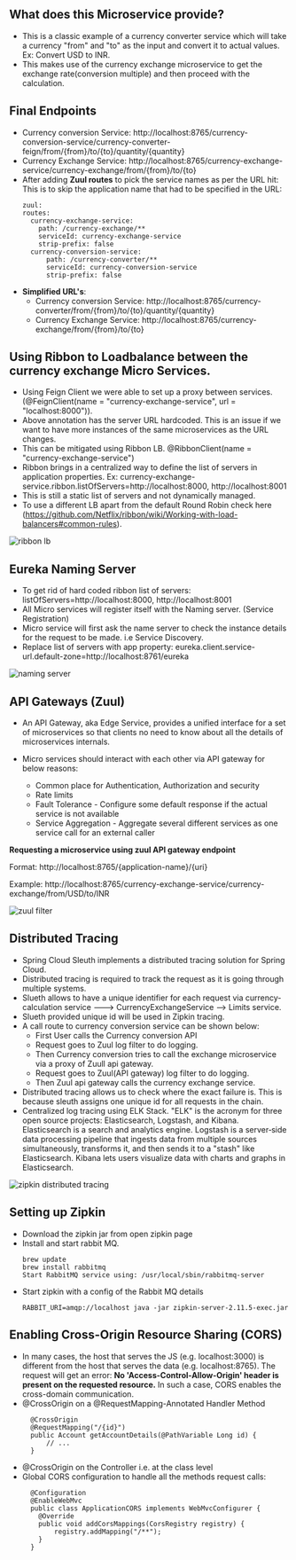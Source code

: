 ## What does this Microservice provide?
* This is a classic example of a currency converter service which will take a currency "from" and "to" as the input and convert it to actual values. Ex: Convert USD to INR.
* This makes use of the currency exchange microservice to get the exchange rate(conversion multiple) and then proceed with the calculation.

## Final Endpoints
* Currency conversion Service: http://localhost:8765/currency-conversion-service/currency-converter-feign/from/{from}/to/{to}/quantity/{quantity}
* Currency Exchange Service: http://localhost:8765/currency-exchange-service/currency-exchange/from/{from}/to/{to}
* After adding **Zuul routes** to pick the service names as per the URL hit: This is to skip the application name that had to be specified in the URL:
  ```
  zuul:
  routes:
    currency-exchange-service:
      path: /currency-exchange/**
      serviceId: currency-exchange-service
      strip-prefix: false
    currency-conversion-service:
        path: /currency-converter/**
        serviceId: currency-conversion-service
        strip-prefix: false
  ```
* **Simplified URL's**:
    * Currency conversion Service: http://localhost:8765/currency-converter/from/{from}/to/{to}/quantity/{quantity}
    * Currency Exchange Service: http://localhost:8765/currency-exchange/from/{from}/to/{to}

## Using Ribbon to Loadbalance between the currency exchange Micro Services.
* Using Feign Client we were able to set up a  proxy between services. (@FeignClient(name = "currency-exchange-service", url = "localhost:8000")).
* Above annotation has the server URL hardcoded. This is an issue if we want to have more instances of the same microservices as the URL changes.
* This can be mitigated using Ribbon LB. @RibbonClient(name = "currency-exchange-service")
* Ribbon brings in a centralized way to define the list of servers in application properties. Ex: currency-exchange-service.ribbon.listOfServers=http://localhost:8000, http://localhost:8001
* This is still a static list of servers and not dynamically managed.
* To use a different LB apart from the default Round Robin check here (https://github.com/Netflix/ribbon/wiki/Working-with-load-balancers#common-rules).

![ribbon lb](https://user-images.githubusercontent.com/6800366/40484769-55804472-5f7a-11e8-8b68-89f462f6eb39.PNG)

## Eureka Naming Server
* To get rid of hard coded ribbon list of servers: listOfServers=http://localhost:8000, http://localhost:8001
* All Micro services will register itself with the Naming server. (Service Registration)
* Micro service will first ask the name server to check the instance details for the request to be made. i.e Service Discovery.
* Replace list of servers with app property: eureka.client.service-url.default-zone=http://localhost:8761/eureka

![naming server](https://user-images.githubusercontent.com/6800366/40485250-a5bdfe06-5f7b-11e8-82e7-ffcc4102d49c.PNG)


## API Gateways (Zuul)
* An API Gateway, aka Edge Service, provides a unified interface for a set of microservices so that clients no need to know about all the details of microservices internals.
* Micro services should interact with each other via API gateway for below reasons:

   * Common place for Authentication, Authorization and security
   * Rate limits
   * Fault Tolerance - Configure some default response if the actual service is not available
   * Service Aggregation - Aggregate several different services as one service call for an external caller

**Requesting a microservice using zuul API gateway endpoint**

Format: http://localhost:8765/{application-name}/{uri}

Example: http://localhost:8765/currency-exchange-service/currency-exchange/from/USD/to/INR

![zuul filter](https://user-images.githubusercontent.com/6800366/43877693-aadbe44e-9bde-11e8-8873-ad0f64f9be61.png)


## Distributed Tracing 
* Spring Cloud Sleuth implements a distributed tracing solution for Spring Cloud.
* Distributed tracing is required to track the request as it is going through multiple systems.
* Slueth allows to have a unique identifier for each request via currency-calculation service ---> CurrencyExchangeService --> Limits service.
* Slueth provided unique id will be used in Zipkin tracing.
* A call route to currency conversion service can be shown below:
    * First User calls the Currency conversion API
    * Request goes to Zuul log filter to do logging.
    * Then Currency conversion tries to call the exchange microservice via a proxy of Zuull api gateway.
    * Request goes to Zuul(API gateway) log filter to do logging.
    * Then Zuul api gateway calls the currency exchange service. 
* Distributed tracing allows us to check where the exact failure is. This is because sleuth assigns one unique id for all requests in the chain.
* Centralized log tracing using ELK Stack. "ELK" is the acronym for three open source projects: Elasticsearch, Logstash, and Kibana. Elasticsearch is a search and analytics engine. Logstash is a server‑side data processing pipeline that ingests data from multiple sources simultaneously, transforms it, and then sends it to a "stash" like Elasticsearch. Kibana lets users visualize data with charts and graphs in Elasticsearch.

![zipkin distributed tracing](https://user-images.githubusercontent.com/6800366/40572726-5b37e85e-60d1-11e8-853d-7640058493f7.PNG)

## Setting up Zipkin
* Download the zipkin jar from open zipkin page
* Install and start rabbit MQ.
  ```
  brew update
  brew install rabbitmq
  Start RabbitMQ service using: /usr/local/sbin/rabbitmq-server
  ```
* Start zipkin with a config of the Rabbit MQ details
  ```
  RABBIT_URI=amqp://localhost java -jar zipkin-server-2.11.5-exec.jar
  ```


## Enabling Cross-Origin Resource Sharing (CORS)
* In many cases, the host that serves the JS (e.g. localhost:3000) is different from the host that serves the data (e.g. localhost:8765). The request will get an error: **No 'Access-Control-Allow-Origin' header is present on the requested resource.** In such a case, CORS enables the cross-domain communication.
* @CrossOrigin on a @RequestMapping-Annotated Handler Method
  ```
    @CrossOrigin
    @RequestMapping("/{id}")
    public Account getAccountDetails(@PathVariable Long id) {
        // ...
    }
  ```
* @CrossOrigin on the Controller i.e. at the class level
* Global CORS configuration to handle all the methods request calls: 
  ```
    @Configuration
    @EnableWebMvc
    public class ApplicationCORS implements WebMvcConfigurer {
      @Override
      public void addCorsMappings(CorsRegistry registry) {
          registry.addMapping("/**");
      }
    }
  ```




